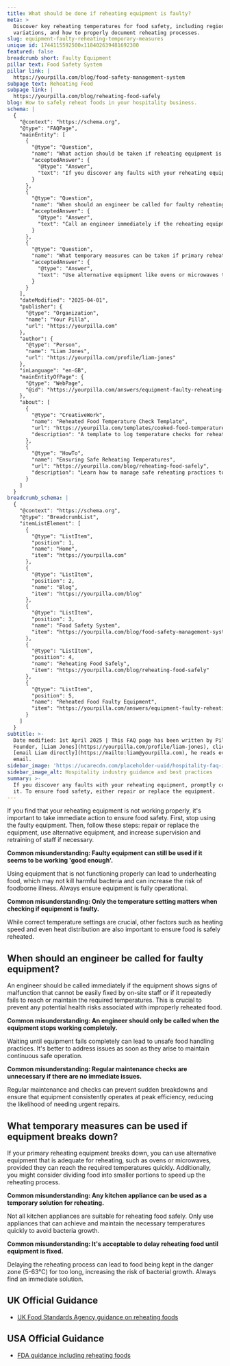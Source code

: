 ```yaml
---
title: What should be done if reheating equipment is faulty?
meta: >
  Discover key reheating temperatures for food safety, including regional
  variations, and how to properly document reheating processes.
slug: equipment-faulty-reheating-temporary-measures
unique id: 1744115592500x118402639481692380
featured: false
breadcrumb short: Faulty Equipment
pillar text: Food Safety System
pillar link: |
  https://yourpilla.com/blog/food-safety-management-system
subpage text: Reheating Food
subpage link: |
  https://yourpilla.com/blog/reheating-food-safely
blog: How to safely reheat foods in your hospitality business.
schema: |
  {
    "@context": "https://schema.org",
    "@type": "FAQPage",
    "mainEntity": [
      {
        "@type": "Question",
        "name": "What action should be taken if reheating equipment is faulty?",
        "acceptedAnswer": {
          "@type": "Answer",
          "text": "If you discover any faults with your reheating equipment, promptly cease using it. To ensure food safety, either repair or replace the equipment. Alternatively, use other suitable equipment and enhance the supervision and training of your staff. Avoid using equipment that shows signs of improper function as it could lead to underheated food and increase the risk of foodborne illness."
        }
      },
      {
        "@type": "Question",
        "name": "When should an engineer be called for faulty reheating equipment?",
        "acceptedAnswer": {
          "@type": "Answer",
          "text": "Call an engineer immediately if the reheating equipment has issues that staff cannot resolve or if it fails to reach or maintain the required temperatures repeatedly. Addressing these issues swiftly ensures the continuous safe operation of equipment and prevents health risks associated with improperly reheated food."
        }
      },
      {
        "@type": "Question",
        "name": "What temporary measures can be taken if primary reheating equipment fails?",
        "acceptedAnswer": {
          "@type": "Answer",
          "text": "Use alternative equipment like ovens or microwaves that can reach the necessary temperatures quickly if your primary reheating equipment fails. Consider reheating food in smaller portions to expedite the process. Ensure that the alternative equipment is capable of maintaining the required temperatures to prevent bacterial growth."
        }
      }
    ],
    "dateModified": "2025-04-01",
    "publisher": {
      "@type": "Organization",
      "name": "Your Pilla",
      "url": "https://yourpilla.com"
    },
    "author": {
      "@type": "Person",
      "name": "Liam Jones",
      "url": "https://yourpilla.com/profile/liam-jones"
    },
    "inLanguage": "en-GB",
    "mainEntityOfPage": {
      "@type": "WebPage",
      "@id": "https://yourpilla.com/answers/equipment-faulty-reheating-temporary-measures"
    },
    "about": [
      {
        "@type": "CreativeWork",
        "name": "Reheated Food Temperature Check Template",
        "url": "https://yourpilla.com/templates/cooked-food-temperature-check",
        "description": "A template to log temperature checks for reheated food, ensuring compliance with food safety standards."
      },
      {
        "@type": "HowTo",
        "name": "Ensuring Safe Reheating Temperatures",
        "url": "https://yourpilla.com/blog/reheating-food-safely",
        "description": "Learn how to manage safe reheating practices to avoid foodborne illnesses."
      }
    ]
  }
breadcrumb_schema: |
  {
    "@context": "https://schema.org",
    "@type": "BreadcrumbList",
    "itemListElement": [
      {
        "@type": "ListItem",
        "position": 1,
        "name": "Home",
        "item": "https://yourpilla.com"
      },
      {
        "@type": "ListItem",
        "position": 2,
        "name": "Blog",
        "item": "https://yourpilla.com/blog"
      },
      {
        "@type": "ListItem",
        "position": 3,
        "name": "Food Safety System",
        "item": "https://yourpilla.com/blog/food-safety-management-system"
      },
      {
        "@type": "ListItem",
        "position": 4,
        "name": "Reheating Food Safely",
        "item": "https://yourpilla.com/blog/reheating-food-safely"
      },
      {
        "@type": "ListItem",
        "position": 5,
        "name": "Reheated Food Faulty Equipment",
        "item": "https://yourpilla.com/answers/equipment-faulty-reheating-temporary-measures"
      }
    ]
  }
subtitle: >-
  Date modified: 1st April 2025 | This FAQ page has been written by Pilla
  Founder, [Liam Jones](https://yourpilla.com/profile/liam-jones), click to
  [email Liam directly](https://mailto:liam@yourpilla.com), he reads every
  email.
sidebar_image: 'https://ucarecdn.com/placeholder-uuid/hospitality-faq-image.jpg'
sidebar_image_alt: Hospitality industry guidance and best practices
summary: >-
  If you discover any faults with your reheating equipment, promptly cease using
  it. To ensure food safety, either repair or replace the equipment.
---
```

If you find that your reheating equipment is not working properly, it's important to take immediate action to ensure food safety. First, stop using the faulty equipment. Then, follow these steps: repair or replace the equipment, use alternative equipment, and increase supervision and retraining of staff if necessary.

**Common misunderstanding: Faulty equipment can still be used if it seems to be working 'good enough'.**

Using equipment that is not functioning properly can lead to underheating food, which may not kill harmful bacteria and can increase the risk of foodborne illness. Always ensure equipment is fully operational.

**Common misunderstanding: Only the temperature setting matters when checking if equipment is faulty.**

While correct temperature settings are crucial, other factors such as heating speed and even heat distribution are also important to ensure food is safely reheated.

## When should an engineer be called for faulty equipment?

An engineer should be called immediately if the equipment shows signs of malfunction that cannot be easily fixed by on-site staff or if it repeatedly fails to reach or maintain the required temperatures. This is crucial to prevent any potential health risks associated with improperly reheated food.

**Common misunderstanding: An engineer should only be called when the equipment stops working completely.**

Waiting until equipment fails completely can lead to unsafe food handling practices. It's better to address issues as soon as they arise to maintain continuous safe operation.

**Common misunderstanding: Regular maintenance checks are unnecessary if there are no immediate issues.**

Regular maintenance and checks can prevent sudden breakdowns and ensure that equipment consistently operates at peak efficiency, reducing the likelihood of needing urgent repairs.

## What temporary measures can be used if equipment breaks down?

If your primary reheating equipment breaks down, you can use alternative equipment that is adequate for reheating, such as ovens or microwaves, provided they can reach the required temperatures quickly. Additionally, you might consider dividing food into smaller portions to speed up the reheating process.

**Common misunderstanding: Any kitchen appliance can be used as a temporary solution for reheating.**

Not all kitchen appliances are suitable for reheating food safely. Only use appliances that can achieve and maintain the necessary temperatures quickly to avoid bacteria growth.

**Common misunderstanding: It's acceptable to delay reheating food until equipment is fixed.**

Delaying the reheating process can lead to food being kept in the danger zone (5-63°C) for too long, increasing the risk of bacterial growth. Always find an immediate solution.

## UK Official Guidance

-   [UK Food Standards Agency guidance on reheating foods](https://www.food.gov.uk/sites/default/files/media/document/reheating.pdf)
    

## USA Official Guidance

-   [FDA guidance including reheating foods](https://www.fsis.usda.gov/food-safety/safe-food-handling-and-preparation/food-safety-basics/leftovers-and-food-safety#:~:text=When%20reheating%20leftovers%2C%20be%20sure,heat%20all%20the%20way%20through.)
